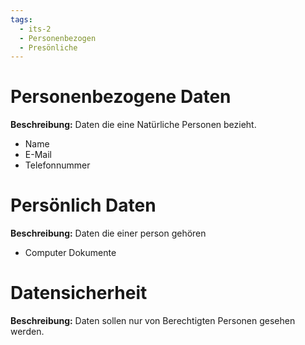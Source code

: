 ```yaml
---
tags:
  - its-2
  - Personenbezogen
  - Presönliche
---
```

# Personenbezogene Daten
**Beschreibung:** Daten die eine Natürliche Personen bezieht.
- Name
- E-Mail
- Telefonnummer

# Persönlich Daten
**Beschreibung:** Daten die einer person gehören
- Computer Dokumente

# Datensicherheit
**Beschreibung:** Daten sollen nur von Berechtigten Personen gesehen werden.
